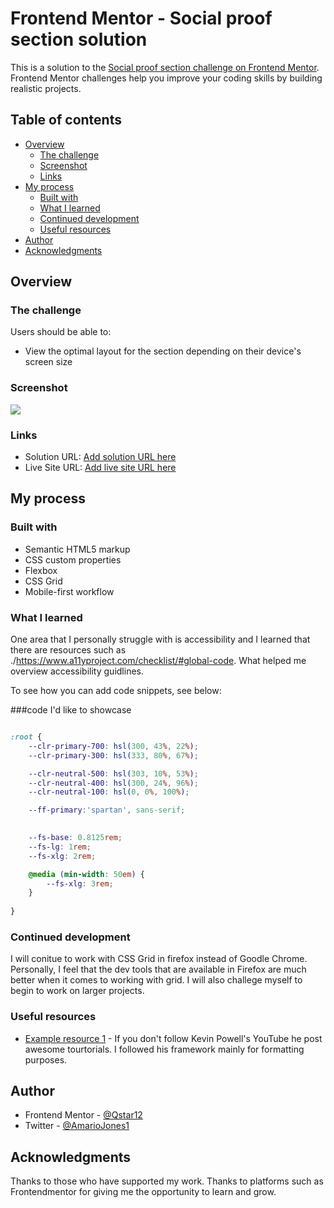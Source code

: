 # Frontend Mentor - Social proof section solution

This is a solution to the [Social proof section challenge on Frontend Mentor](https://www.frontendmentor.io/challenges/social-proof-section-6e0qTv_bA). Frontend Mentor challenges help you improve your coding skills by building realistic projects. 

## Table of contents

- [Overview](#overview)
  - [The challenge](#the-challenge)
  - [Screenshot](#screenshot)
  - [Links](#links)
- [My process](#my-process)
  - [Built with](#built-with)
  - [What I learned](#what-i-learned)
  - [Continued development](#continued-development)
  - [Useful resources](#useful-resources)
- [Author](#author)
- [Acknowledgments](#acknowledgments)


## Overview

### The challenge

Users should be able to:

- View the optimal layout for the section depending on their device's screen size

### Screenshot

![](./ScreenShot.png)



### Links

- Solution URL: [Add solution URL here](https://your-solution-url.com)
- Live Site URL: [Add live site URL here](https://your-live-site-url.com)

## My process

### Built with

- Semantic HTML5 markup
- CSS custom properties
- Flexbox
- CSS Grid
- Mobile-first workflow

### What I learned

One area that I personally struggle with is accessibility and I learned that there are resources such as ./https://www.a11yproject.com/checklist/#global-code. What helped me overview accessibility guidlines.

To see how you can add code snippets, see below:


###code I'd like to showcase
```scss

:root {
    --clr-primary-700: hsl(300, 43%, 22%);
    --clr-primary-300: hsl(333, 80%, 67%);

    --clr-neutral-500: hsl(303, 10%, 53%);
    --clr-neutral-400: hsl(300, 24%, 96%);
    --clr-neutral-100: hsl(0, 0%, 100%);

    --ff-primary:'spartan', sans-serif;

    
    --fs-base: 0.8125rem;
    --fs-lg: 1rem;
    --fs-xlg: 2rem;

    @media (min-width: 50em) {
        --fs-xlg: 3rem;
    }
  
}

```

### Continued development

I will conitue to work with CSS Grid in firefox instead of Goodle Chrome. Personally, I feel that the dev tools that are available in Firefox are much better when it comes to working with grid. I will also challege myself to begin to work on larger projects.

### Useful resources

- [Example resource 1](https://youtu.be/K27WULzr2P8) - If you don't follow Kevin Powell's YouTube he post awesome tourtorials. I followed his framework mainly for formatting purposes. 

## Author

- Frontend Mentor - [@Qstar12](https://www.frontendmentor.io/profile/Qstar12)
- Twitter - [@AmarioJones1](https://twitter.com/AmarioJones1)

## Acknowledgments

Thanks to those who have supported my work. Thanks to platforms such as Frontendmentor for giving me the opportunity to learn and grow.
